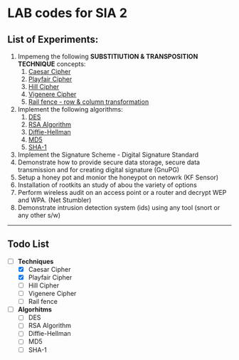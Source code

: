 # LAB codes for SIA 2

## List of Experiments:

1. Impemeng the following **SUBSTITIUTION & TRANSPOSITION TECHNIQUE** concepts:
   1. [Caesar Cipher](/1.1%20-%20Caesar%20Cipher/caesar-cipher.c)
   2. [Playfair Cipher](/1.2%20-%20Playfair%20Cipher/playfair-cipher.c)
   3. [Hill Cipher](/1.3%20-%20Hill%20Cipher/hill-cipher.c)
   4. [Vigenere Cipher](/1.4%20-%20Vigenere%20Cipher/vigenere-cipher.c)
   5. [Rail fence - row & column transformation](/1.5%20-%20Rail%20Fence/rail-fence.c)
2. Implement the following algorithms:
   1. [DES](/2.1%20-%20DES/des.c)
   2. [RSA Algorithm](/2.2%20-%20RSA%20Algorithm/rsa-algorithm.c)
   3. [Diffie-Hellman](/2.3%20-%20Diffie-Hellman/diffie-hellman.c)
   4. [MD5](/2.4%20-%20MD5/md5.c)
   5. [SHA-1](/2.5%20-%20SHA-1/sha-1.c)
3. Implement the Signature Scheme - Digital Signature Standard
4. Demonstrate how to provide secure data storage, secure data transmission and for creating digital signature (GnuPG)
5. Setup a honey pot and monior the honeypot on netowrk (KF Sensor)
6. Installation of rootkits an study of abou the variety of options
7. Perform wireless audit on an access point or a router and decrypt WEP and WPA. (Net Stumbler)
8. Demonstrate intrusion detection system (ids) using any tool (snort or any other s/w)

---

## Todo List

- [ ] **Techniques**
  - [x] Caesar Cipher
  - [x] Playfair Cipher
  - [ ] Hill Cipher
  - [ ] Vigenere Cipher
  - [ ] Rail fence
- [ ] **Algorhitms**
  - [ ] DES
  - [ ] RSA Algorithm
  - [ ] Diffie-Hellman
  - [ ] MD5
  - [ ] SHA-1
